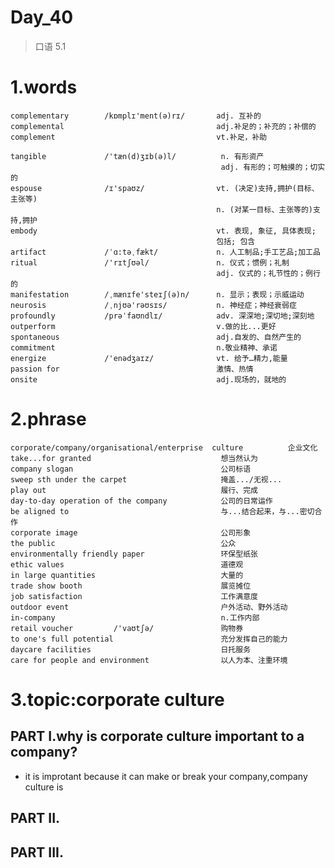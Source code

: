 # Day_40
> 口语 5.1
# 1.words
    complementary        /kɒmplɪ'ment(ə)rɪ/       adj. 互补的
    complemental                                  adj.补足的；补充的；补偿的
    complement                                    vt.补足，补助

    tangible             /'tæn(d)ʒɪb(ə)l/          n. 有形资产                   
                                                   adj. 有形的；可触摸的；切实的
    espouse              /ɪ'spaʊz/                vt. (决定)支持,拥护(目标、主张等)
                                                  n. (对某一目标、主张等的)支持,拥护
    embody                                        vt. 表现, 象征, 具体表现;
                                                  包括; 包含
    artifact             /ˈɑ:təˌfækt/             n. 人工制品;手工艺品;加工品
    ritual               /'rɪtʃʊəl/               n. 仪式；惯例；礼制
                                                  adj. 仪式的；礼节性的；例行的
    manifestation        /ˌmænɪfe'steɪʃ(ə)n/      n. 显示；表现；示威运动
    neurosis             /ˌnjʊə'rəʊsɪs/           n. 神经症；神经衰弱症
    profoundly           /prəˈfaʊndlɪ/            adv. 深深地;深切地;深刻地
    outperform                                    v.做的比...更好
    spontaneous                                   adj.自发的、自然产生的
    commitment                                    n.敬业精神、承诺
    energize             /'enədʒaɪz/              vt. 给予…精力,能量
    passion for                                   激情、热情
    onsite                                        adj.现场的，就地的

# 2.phrase
    corporate/company/organisational/enterprise  culture          企业文化      
    take...for granted                             想当然认为
    company slogan                                 公司标语
    sweep sth under the carpet                     掩盖.../无视...
    play out                                       履行、完成
    day-to-day operation of the company            公司的日常运作
    be aligned to                                  与...结合起来，与...密切合作
    corporate image                                公司形象
    the public                                     公众
    environmentally friendly paper                 环保型纸张
    ethic values                                   道德观
    in large quantities                            大量的
    trade show booth                               展览摊位
    job satisfaction                               工作满意度
    outdoor event                                  户外活动、野外活动
    in-company                                     n.工作内部
    retail voucher         /'vaʊtʃə/               购物券
    to one's full potential                        充分发挥自己的能力
    daycare facilities                             日托服务
    care for people and environment                以人为本、注重环境

# 3.topic:corporate culture
## PART I.why is corporate culture important to a company?
- it is improtant because it can make or break your company,company
culture is 


## PART II.


## PART III.










